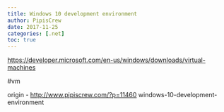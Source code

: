 ```yaml
---
title: Windows 10 development environment
author: PipisCrew
date: 2017-11-25
categories: [.net]
toc: true
---
```


https://developer.microsoft.com/en-us/windows/downloads/virtual-machines

#vm

origin - http://www.pipiscrew.com/?p=11460 windows-10-development-environment